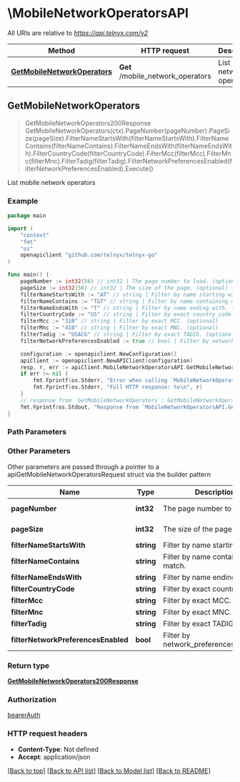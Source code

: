 # \MobileNetworkOperatorsAPI

All URIs are relative to *https://api.telnyx.com/v2*

Method | HTTP request | Description
------------- | ------------- | -------------
[**GetMobileNetworkOperators**](MobileNetworkOperatorsAPI.md#GetMobileNetworkOperators) | **Get** /mobile_network_operators | List mobile network operators



## GetMobileNetworkOperators

> GetMobileNetworkOperators200Response GetMobileNetworkOperators(ctx).PageNumber(pageNumber).PageSize(pageSize).FilterNameStartsWith(filterNameStartsWith).FilterNameContains(filterNameContains).FilterNameEndsWith(filterNameEndsWith).FilterCountryCode(filterCountryCode).FilterMcc(filterMcc).FilterMnc(filterMnc).FilterTadig(filterTadig).FilterNetworkPreferencesEnabled(filterNetworkPreferencesEnabled).Execute()

List mobile network operators



### Example

```go
package main

import (
	"context"
	"fmt"
	"os"
	openapiclient "github.com/telnyx/telnyx-go"
)

func main() {
	pageNumber := int32(56) // int32 | The page number to load. (optional) (default to 1)
	pageSize := int32(56) // int32 | The size of the page. (optional) (default to 20)
	filterNameStartsWith := "AT" // string | Filter by name starting with. (optional)
	filterNameContains := "T&T" // string | Filter by name containing match. (optional)
	filterNameEndsWith := "T" // string | Filter by name ending with. (optional)
	filterCountryCode := "US" // string | Filter by exact country_code. (optional)
	filterMcc := "310" // string | Filter by exact MCC. (optional)
	filterMnc := "410" // string | Filter by exact MNC. (optional)
	filterTadig := "USACG" // string | Filter by exact TADIG. (optional)
	filterNetworkPreferencesEnabled := true // bool | Filter by network_preferences_enabled. (optional)

	configuration := openapiclient.NewConfiguration()
	apiClient := openapiclient.NewAPIClient(configuration)
	resp, r, err := apiClient.MobileNetworkOperatorsAPI.GetMobileNetworkOperators(context.Background()).PageNumber(pageNumber).PageSize(pageSize).FilterNameStartsWith(filterNameStartsWith).FilterNameContains(filterNameContains).FilterNameEndsWith(filterNameEndsWith).FilterCountryCode(filterCountryCode).FilterMcc(filterMcc).FilterMnc(filterMnc).FilterTadig(filterTadig).FilterNetworkPreferencesEnabled(filterNetworkPreferencesEnabled).Execute()
	if err != nil {
		fmt.Fprintf(os.Stderr, "Error when calling `MobileNetworkOperatorsAPI.GetMobileNetworkOperators``: %v\n", err)
		fmt.Fprintf(os.Stderr, "Full HTTP response: %v\n", r)
	}
	// response from `GetMobileNetworkOperators`: GetMobileNetworkOperators200Response
	fmt.Fprintf(os.Stdout, "Response from `MobileNetworkOperatorsAPI.GetMobileNetworkOperators`: %v\n", resp)
}
```

### Path Parameters



### Other Parameters

Other parameters are passed through a pointer to a apiGetMobileNetworkOperatorsRequest struct via the builder pattern


Name | Type | Description  | Notes
------------- | ------------- | ------------- | -------------
 **pageNumber** | **int32** | The page number to load. | [default to 1]
 **pageSize** | **int32** | The size of the page. | [default to 20]
 **filterNameStartsWith** | **string** | Filter by name starting with. | 
 **filterNameContains** | **string** | Filter by name containing match. | 
 **filterNameEndsWith** | **string** | Filter by name ending with. | 
 **filterCountryCode** | **string** | Filter by exact country_code. | 
 **filterMcc** | **string** | Filter by exact MCC. | 
 **filterMnc** | **string** | Filter by exact MNC. | 
 **filterTadig** | **string** | Filter by exact TADIG. | 
 **filterNetworkPreferencesEnabled** | **bool** | Filter by network_preferences_enabled. | 

### Return type

[**GetMobileNetworkOperators200Response**](GetMobileNetworkOperators200Response.md)

### Authorization

[bearerAuth](../README.md#bearerAuth)

### HTTP request headers

- **Content-Type**: Not defined
- **Accept**: application/json

[[Back to top]](#) [[Back to API list]](../README.md#documentation-for-api-endpoints)
[[Back to Model list]](../README.md#documentation-for-models)
[[Back to README]](../README.md)

